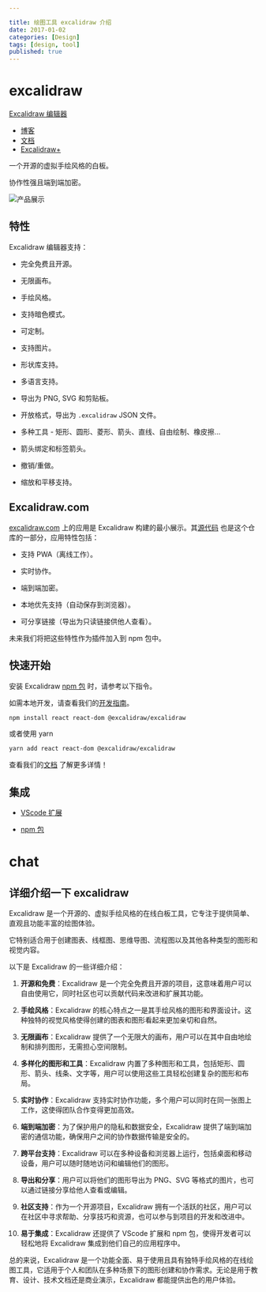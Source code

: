 ```yaml
---

title: 绘图工具 excalidraw 介绍
date: 2017-01-02
categories: [Design]
tags: [design, tool]
published: true 
---
```


# excalidraw

  [Excalidraw 编辑器](https://excalidraw.com)

  * [博客](https://blog.excalidraw.com)
  * [文档](https://docs.excalidraw.com)
  * [Excalidraw+](https://plus.excalidraw.com)

  一个开源的虚拟手绘风格的白板。

  协作性强且端到端加密。

  ![产品展示](https://excalidraw.nyc3.cdn.digitaloceanspaces.com/github%2Fproduct_showcase.png)

## 特性

Excalidraw 编辑器支持：

- 完全免费且开源。

- 无限画布。

- 手绘风格。

- 支持暗色模式。

- 可定制。

- 支持图片。

- 形状库支持。

- 多语言支持。

- 导出为 PNG, SVG 和剪贴板。

- 开放格式，导出为 `.excalidraw` JSON 文件。

- 多种工具 - 矩形、圆形、菱形、箭头、直线、自由绘制、橡皮擦...

- 箭头绑定和标签箭头。

- 撤销/重做。

- 缩放和平移支持。


## Excalidraw.com

  [excalidraw.com](https://excalidraw.com) 上的应用是 Excalidraw 构建的最小展示。其[源代码](https://github.com/excalidraw/excalidraw/tree/master/excalidraw-app) 也是这个仓库的一部分，应用特性包括：

- 支持 PWA（离线工作）。

- 实时协作。

- 端到端加密。

- 本地优先支持（自动保存到浏览器）。

- 可分享链接（导出为只读链接供他人查看）。

未来我们将把这些特性作为插件加入到 npm 包中。

## 快速开始

安装 Excalidraw [npm 包](https://www.npmjs.com/package/@excalidraw/excalidraw) 时，请参考以下指令。

如需本地开发，请查看我们的[开发指南](https://docs.excalidraw.com/docs/introduction/development)。

  ```bash
  npm install react react-dom @excalidraw/excalidraw
  ```

  或者使用 yarn

  ```bash
  yarn add react react-dom @excalidraw/excalidraw
  ```

  查看我们的[文档](https://docs.excalidraw.com/docs/@excalidraw/excalidraw/installation) 了解更多详情！

  ## 集成

  - [VScode 扩展](https://marketplace.visualstudio.com/items?itemName=pomdtr.excalidraw-editor)

  - [npm 包](https://www.npmjs.com/package/@excalidraw/excalidraw)

# chat

## 详细介绍一下 excalidraw

Excalidraw 是一个开源的、虚拟手绘风格的在线白板工具，它专注于提供简单、直观且功能丰富的绘图体验。

它特别适合用于创建图表、线框图、思维导图、流程图以及其他各种类型的图形和视觉内容。

以下是 Excalidraw 的一些详细介绍：

1. **开源和免费**：Excalidraw 是一个完全免费且开源的项目，这意味着用户可以自由使用它，同时社区也可以贡献代码来改进和扩展其功能。

2. **手绘风格**：Excalidraw 的核心特点之一是其手绘风格的图形和界面设计。这种独特的视觉风格使得创建的图表和图形看起来更加亲切和自然。

3. **无限画布**：Excalidraw 提供了一个无限大的画布，用户可以在其中自由地绘制和排列图形，无需担心空间限制。

4. **多样化的图形和工具**：Excalidraw 内置了多种图形和工具，包括矩形、圆形、箭头、线条、文字等，用户可以使用这些工具轻松创建复杂的图形和布局。

5. **实时协作**：Excalidraw 支持实时协作功能，多个用户可以同时在同一张图上工作，这使得团队合作变得更加高效。

6. **端到端加密**：为了保护用户的隐私和数据安全，Excalidraw 提供了端到端加密的通信功能，确保用户之间的协作数据传输是安全的。

7. **跨平台支持**：Excalidraw 可以在多种设备和浏览器上运行，包括桌面和移动设备，用户可以随时随地访问和编辑他们的图形。

8. **导出和分享**：用户可以将他们的图形导出为 PNG、SVG 等格式的图片，也可以通过链接分享给他人查看或编辑。

9. **社区支持**：作为一个开源项目，Excalidraw 拥有一个活跃的社区，用户可以在社区中寻求帮助、分享技巧和资源，也可以参与到项目的开发和改进中。

10. **易于集成**：Excalidraw 还提供了 VScode 扩展和 npm 包，使得开发者可以轻松地将 Excalidraw 集成到他们自己的应用程序中。

总的来说，Excalidraw 是一个功能全面、易于使用且具有独特手绘风格的在线绘图工具，它适用于个人和团队在多种场景下的图形创建和协作需求。无论是用于教育、设计、技术文档还是商业演示，Excalidraw 都能提供出色的用户体验。

